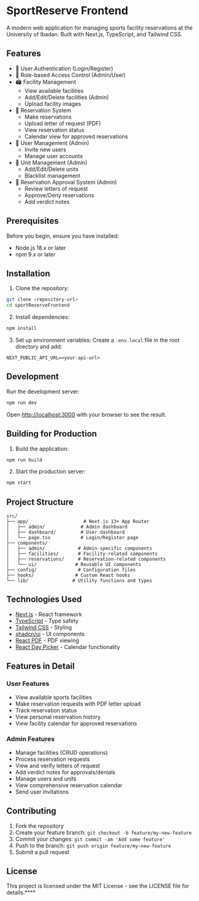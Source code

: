 # SportReserve Frontend

A modern web application for managing sports facility reservations at the University of Ibadan. Built with Next.js, TypeScript, and Tailwind CSS.

## Features

- 🔐 User Authentication (Login/Register)
- 👥 Role-based Access Control (Admin/User)
- 🏟️ Facility Management
  - View available facilities
  - Add/Edit/Delete facilities (Admin)
  - Upload facility images
- 📅 Reservation System
  - Make reservations
  - Upload letter of request (PDF)
  - View reservation status
  - Calendar view for approved reservations
- 👤 User Management (Admin)
  - Invite new users
  - Manage user accounts
- 🏢 Unit Management (Admin)
  - Add/Edit/Delete units
  - Blacklist management
- 📝 Reservation Approval System (Admin)
  - Review letters of request
  - Approve/Deny reservations
  - Add verdict notes

## Prerequisites

Before you begin, ensure you have installed:
- Node.js 18.x or later
- npm 9.x or later

## Installation

1. Clone the repository:
```bash
git clone <repository-url>
cd sportReserveFrontend
```

2. Install dependencies:
```bash
npm install
```

3. Set up environment variables:
Create a `.env.local` file in the root directory and add:
```
NEXT_PUBLIC_API_URL=<your-api-url>
```

## Development

Run the development server:
```bash
npm run dev
```

Open [http://localhost:3000](http://localhost:3000) with your browser to see the result.

## Building for Production

1. Build the application:
```bash
npm run build
```

2. Start the production server:
```bash
npm start
```

## Project Structure

```
src/
├── app/                    # Next.js 13+ App Router
│   ├── admin/             # Admin dashboard
│   ├── dashboard/         # User dashboard
│   └── page.tsx           # Login/Register page
├── components/
│   ├── admin/            # Admin-specific components
│   ├── facilities/       # Facility-related components
│   ├── reservations/     # Reservation-related components
│   └── ui/              # Reusable UI components
├── config/               # Configuration files
├── hooks/               # Custom React hooks
└── lib/                # Utility functions and types
```

## Technologies Used

- [Next.js](https://nextjs.org/) - React framework
- [TypeScript](https://www.typescriptlang.org/) - Type safety
- [Tailwind CSS](https://tailwindcss.com/) - Styling
- [shadcn/ui](https://ui.shadcn.com/) - UI components
- [React PDF](https://react-pdf.org/) - PDF viewing
- [React Day Picker](https://react-day-picker.js.org/) - Calendar functionality

## Features in Detail

### User Features
- View available sports facilities
- Make reservation requests with PDF letter upload
- Track reservation status
- View personal reservation history
- View facility calendar for approved reservations

### Admin Features
- Manage facilities (CRUD operations)
- Process reservation requests
- View and verify letters of request
- Add verdict notes for approvals/denials
- Manage users and units
- View comprehensive reservation calendar
- Send user invitations

## Contributing

1. Fork the repository
2. Create your feature branch: `git checkout -b feature/my-new-feature`
3. Commit your changes: `git commit -am 'Add some feature'`
4. Push to the branch: `git push origin feature/my-new-feature`
5. Submit a pull request

## License

This project is licensed under the MIT License - see the LICENSE file for details.****
